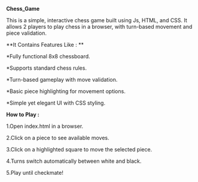 **Chess_Game**

This is a simple, interactive chess game built using Js, HTML, and CSS. It allows 2 players to play chess in a browser, with turn-based movement and piece validation.


**It Contains Features Like : **

  *Fully functional 8x8 chessboard.
  
  *Supports standard chess rules.
  
  *Turn-based gameplay with move validation.
  
  *Basic piece highlighting for movement options.
  
  *Simple yet elegant UI with CSS styling.


**How to Play :**

1.Open index.html in a browser.

2.Click on a piece to see available moves.

3.Click on a highlighted square to move the selected piece.

4.Turns switch automatically between white and black.

5.Play until checkmate!
